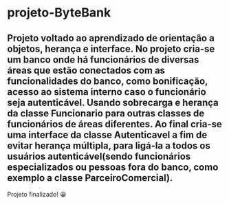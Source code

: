 # projeto-ByteBank
Projeto voltado ao aprendizado de orientação a objetos, herança e interface. 
No projeto cria-se um banco onde há funcionários de diversas áreas que estão conectados com as funcionalidades do banco, 
como bonificação, acesso ao sistema interno caso o funcionário seja autenticável. 
Usando sobrecarga e herança da classe Funcionario para outras classes de funcionários de áreas diferentes. 
Ao final cria-se uma interface da classe Autenticavel a fim de evitar herança múltipla, para ligá-la a todos
os usuários autenticável(sendo funcionários especializados ou pessoas fora do banco, como exemplo a classe ParceiroComercial).
------------------------------------------------------------------------------------------------------------------------------------------------------------------------------------
Projeto finalizado! 😀 
